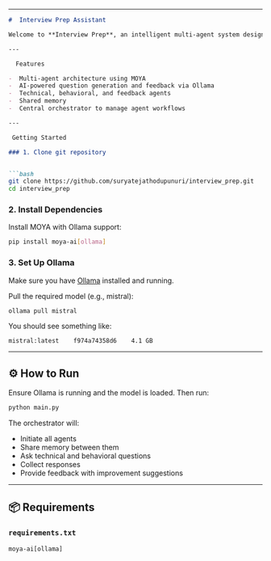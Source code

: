 ﻿
---

````markdown
#  Interview Prep Assistant

Welcome to **Interview Prep**, an intelligent multi-agent system designed to help users practice and improve their interview skills. This project uses the MOYA framework combined with Ollama , large language model (LLMs) like `mistral` to simulate realistic interview scenarios and provide insightful feedback using AI agents.

---

  Features

-  Multi-agent architecture using MOYA
-  AI-powered question generation and feedback via Ollama
-  Technical, behavioral, and feedback agents
-  Shared memory
-  Central orchestrator to manage agent workflows

---

 Getting Started

### 1. Clone git repository


```bash
git clone https://github.com/suryatejathodupunuri/interview_prep.git
cd interview_prep
````

### 2. Install Dependencies

Install MOYA with Ollama support:

```bash
pip install moya-ai[ollama]
```

### 3. Set Up Ollama

Make sure you have [Ollama](https://ollama.com/download) installed and running.

Pull the required model (e.g., mistral):

```bash
ollama pull mistral
```

You should see something like:

```
mistral:latest    f974a74358d6    4.1 GB
```

---


## ⚙️ How to Run

Ensure Ollama is running and the model is loaded. Then run:

```bash
python main.py
```

The orchestrator will:

* Initiate all agents
* Share memory between them
* Ask technical and behavioral questions
* Collect responses
* Provide feedback with improvement suggestions

---

## 📦 Requirements

### `requirements.txt`

```text
moya-ai[ollama]
```

